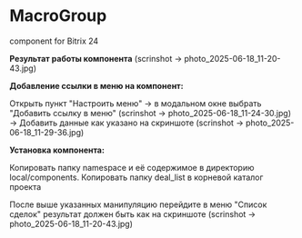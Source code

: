 # MacroGroup
component for Bitrix 24

**Результат работы компонента** (scrinshot  -> photo_2025-06-18_11-20-43.jpg)

**Добавление ссылки в меню на компонент:**

Открыть пункт "Настроить меню" -> в модальном окне выбрать "Добавить ссылку в меню"
(scrinshot  -> photo_2025-06-18_11-24-30.jpg) -> Добавить данные как указано на скриншоте
(scrinshot  -> photo_2025-06-18_11-29-36.jpg)

**Установка компонента:**

Копировать папку namespace и её содержимое в директорию local/components. 
Копировать папку deal_list в корневой каталог проекта 

После выше указанных манипуляцию перейдите в меню "Список сделок"
результат должен быть как на скриншоте (scrinshot  -> photo_2025-06-18_11-20-43.jpg)

